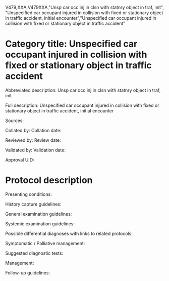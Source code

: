 V479,XXA,V479XXA,"Unsp car occ inj in clsn with statnry object in traf, init", "Unspecified car occupant injured in collision with fixed or stationary object in traffic accident, initial encounter","Unspecified car occupant injured in collision with fixed or stationary object in traffic accident"
# Category title: Unspecified car occupant injured in collision with fixed or stationary object in traffic accident

Abbreviated description: Unsp car occ inj in clsn with statnry object in traf, init

Full description: Unspecified car occupant injured in collision with fixed or stationary object in traffic accident, initial encounter

Sources:

Collated by:
Collation date:

Reviewed by:
Review date:

Validated by:
Validation date:

Approval UID:

# Protocol description

Presenting conditions:

History capture guidelines:

General examination guidelines:

Systemic examination guidelines:

Possible differential diagnoses with links to related protocols:

Symptomatic / Palliative management:

Suggested diagnostic tests:

Management:

Follow-up guidelines:
